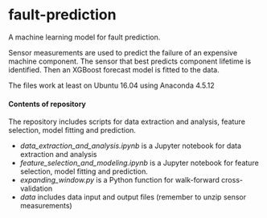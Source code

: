 # fault-prediction
A machine learning model for fault prediction.

Sensor measurements are used to predict the failure of an expensive machine component. The sensor that best predicts component lifetime is identified. Then an XGBoost forecast model is fitted to the data.

The files work at least on Ubuntu 16.04 using Anaconda 4.5.12

<h4>Contents of repository</h4>

The repository includes scripts for data extraction and analysis, feature selection, model fitting and prediction. 

* *data_extraction_and_analysis.ipynb* is a Jupyter notebook for data extraction and analysis
* *feature_selection_and_modeling.ipynb* is a Jupyter notebook for feature selection, model fitting and prediction.
* *expanding_window.py* is a Python function for walk-forward cross-validation
* *data* includes data input and output files (remember to unzip sensor measurements)
